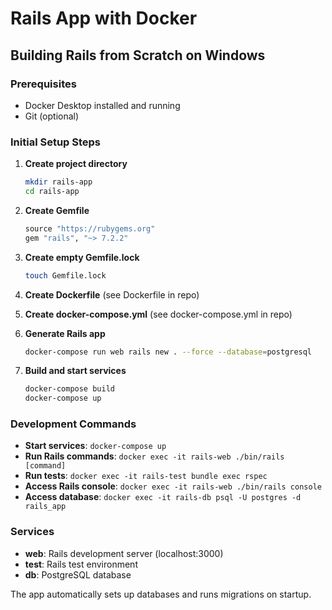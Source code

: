 # Rails App with Docker

## Building Rails from Scratch on Windows

### Prerequisites
- Docker Desktop installed and running
- Git (optional)

### Initial Setup Steps

1. **Create project directory**
   ```bash
   mkdir rails-app
   cd rails-app
   ```

2. **Create Gemfile**
   ```ruby
   source "https://rubygems.org"
   gem "rails", "~> 7.2.2"
   ```

3. **Create empty Gemfile.lock**
   ```bash
   touch Gemfile.lock
   ```

4. **Create Dockerfile** (see Dockerfile in repo)

5. **Create docker-compose.yml** (see docker-compose.yml in repo)

6. **Generate Rails app**
   ```bash
   docker-compose run web rails new . --force --database=postgresql
   ```

7. **Build and start services**
   ```bash
   docker-compose build
   docker-compose up
   ```

### Development Commands

- **Start services**: `docker-compose up`
- **Run Rails commands**: `docker exec -it rails-web ./bin/rails [command]`
- **Run tests**: `docker exec -it rails-test bundle exec rspec`
- **Access Rails console**: `docker exec -it rails-web ./bin/rails console`
- **Access database**: `docker exec -it rails-db psql -U postgres -d rails_app`

### Services

- **web**: Rails development server (localhost:3000)
- **test**: Rails test environment
- **db**: PostgreSQL database

The app automatically sets up databases and runs migrations on startup.

